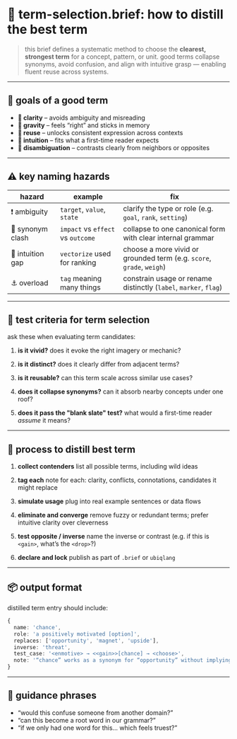 # 📘 term-selection.brief: how to distill the best term

> this brief defines a systematic method to choose the **clearest, strongest term** for a concept, pattern, or unit.
> good terms collapse synonyms, avoid confusion, and align with intuitive grasp — enabling fluent reuse across systems.

---

## 🧭 goals of a good term

- **🧼 clarity** – avoids ambiguity and misreading
- **🧲 gravity** – feels “right” and sticks in memory
- **🔁 reuse** – unlocks consistent expression across contexts
- **🧠 intuition** – fits what a first-time reader expects
- **🧯 disambiguation** – contrasts clearly from neighbors or opposites

---

## ⚠️ key naming hazards

| hazard            | example                     | fix                                                                 |
|-------------------|-----------------------------|----------------------------------------------------------------------|
| ❗ ambiguity       | `target`, `value`, `state`  | clarify the type or role (e.g. `goal`, `rank`, `setting`)            |
| 🔀 synonym clash   | `impact` vs `effect` vs `outcome` | collapse to one canonical form with clear internal grammar          |
| 🧱 intuition gap   | `vectorize` used for ranking | choose a more vivid or grounded term (e.g. `score`, `grade`, `weigh`) |
| ⚓ overload        | `tag` meaning many things   | constrain usage or rename distinctly (`label`, `marker`, `flag`)     |

---

## 🧪 test criteria for term selection

ask these when evaluating term candidates:

1. **is it vivid?**
   does it evoke the right imagery or mechanic?

2. **is it distinct?**
   does it clearly differ from adjacent terms?

3. **is it reusable?**
   can this term scale across similar use cases?

4. **does it collapse synonyms?**
   can it absorb nearby concepts under one roof?

5. **does it pass the "blank slate" test?**
   what would a first-time reader *assume* it means?

---

## 🔧 process to distill best term

1. **collect contenders**
   list all possible terms, including wild ideas

2. **tag each**
   note for each: clarity, conflicts, connotations, candidates it might replace

3. **simulate usage**
   plug into real example sentences or data flows

4. **eliminate and converge**
   remove fuzzy or redundant terms; prefer intuitive clarity over cleverness

5. **test opposite / inverse**
   name the inverse or contrast (e.g. if this is `<gain>`, what’s the `<drop>`?)

6. **declare and lock**
   publish as part of `.brief` or `ubiqlang`

---

## 📦 output format

distilled term entry should include:

```ts
{
  name: 'chance',
  role: 'a positively motivated [option]',
  replaces: ['opportunity', 'magnet', 'upside'],
  inverse: 'threat',
  test_case: '<enmotive> → <<gain>>[chance] → <choose>',
  note: '“chance” works as a synonym for “opportunity” without implying randomness'
}
```

---

## 🧭 guidance phrases

- “would this confuse someone from another domain?”
- “can this become a root word in our grammar?”
- “if we only had one word for this… which feels truest?”
